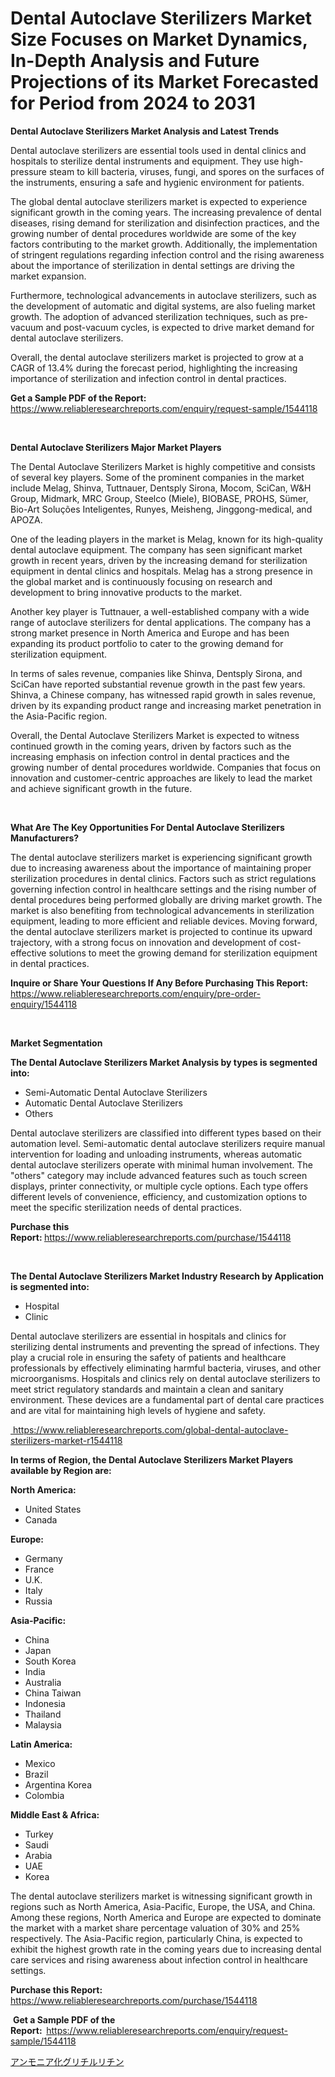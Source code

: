 <p><h1>Dental Autoclave Sterilizers Market Size Focuses on Market Dynamics, In-Depth Analysis and Future Projections of its Market Forecasted for Period from 2024 to 2031</h1></p><p><strong>Dental Autoclave Sterilizers Market Analysis and Latest Trends</strong></p>
<p><p>Dental autoclave sterilizers are essential tools used in dental clinics and hospitals to sterilize dental instruments and equipment. They use high-pressure steam to kill bacteria, viruses, fungi, and spores on the surfaces of the instruments, ensuring a safe and hygienic environment for patients.</p><p>The global dental autoclave sterilizers market is expected to experience significant growth in the coming years. The increasing prevalence of dental diseases, rising demand for sterilization and disinfection practices, and the growing number of dental procedures worldwide are some of the key factors contributing to the market growth. Additionally, the implementation of stringent regulations regarding infection control and the rising awareness about the importance of sterilization in dental settings are driving the market expansion.</p><p>Furthermore, technological advancements in autoclave sterilizers, such as the development of automatic and digital systems, are also fueling market growth. The adoption of advanced sterilization techniques, such as pre-vacuum and post-vacuum cycles, is expected to drive market demand for dental autoclave sterilizers.</p><p>Overall, the dental autoclave sterilizers market is projected to grow at a CAGR of 13.4% during the forecast period, highlighting the increasing importance of sterilization and infection control in dental practices.</p></p>
<p><strong>Get a Sample PDF of the Report:&nbsp;</strong> <a href="https://www.reliableresearchreports.com/enquiry/request-sample/1544118">https://www.reliableresearchreports.com/enquiry/request-sample/1544118</a></p>
<p>&nbsp;</p>
<p><strong>Dental Autoclave Sterilizers Major Market Players</strong></p>
<p><p>The Dental Autoclave Sterilizers Market is highly competitive and consists of several key players. Some of the prominent companies in the market include Melag, Shinva, Tuttnauer, Dentsply Sirona, Mocom, SciCan, W&H Group, Midmark, MRC Group, Steelco (Miele), BIOBASE, PROHS, Sümer, Bio-Art Soluções Inteligentes, Runyes, Meisheng, Jinggong-medical, and APOZA.</p><p>One of the leading players in the market is Melag, known for its high-quality dental autoclave equipment. The company has seen significant market growth in recent years, driven by the increasing demand for sterilization equipment in dental clinics and hospitals. Melag has a strong presence in the global market and is continuously focusing on research and development to bring innovative products to the market.</p><p>Another key player is Tuttnauer, a well-established company with a wide range of autoclave sterilizers for dental applications. The company has a strong market presence in North America and Europe and has been expanding its product portfolio to cater to the growing demand for sterilization equipment.</p><p>In terms of sales revenue, companies like Shinva, Dentsply Sirona, and SciCan have reported substantial revenue growth in the past few years. Shinva, a Chinese company, has witnessed rapid growth in sales revenue, driven by its expanding product range and increasing market penetration in the Asia-Pacific region.</p><p>Overall, the Dental Autoclave Sterilizers Market is expected to witness continued growth in the coming years, driven by factors such as the increasing emphasis on infection control in dental practices and the growing number of dental procedures worldwide. Companies that focus on innovation and customer-centric approaches are likely to lead the market and achieve significant growth in the future.</p></p>
<p>&nbsp;</p>
<p><strong>What Are The Key Opportunities For Dental Autoclave Sterilizers Manufacturers?</strong></p>
<p><p>The dental autoclave sterilizers market is experiencing significant growth due to increasing awareness about the importance of maintaining proper sterilization procedures in dental clinics. Factors such as strict regulations governing infection control in healthcare settings and the rising number of dental procedures being performed globally are driving market growth. The market is also benefiting from technological advancements in sterilization equipment, leading to more efficient and reliable devices. Moving forward, the dental autoclave sterilizers market is projected to continue its upward trajectory, with a strong focus on innovation and development of cost-effective solutions to meet the growing demand for sterilization equipment in dental practices.</p></p>
<p><strong>Inquire or Share Your Questions If Any Before Purchasing This Report:</strong> <a href="https://www.reliableresearchreports.com/enquiry/pre-order-enquiry/1544118">https://www.reliableresearchreports.com/enquiry/pre-order-enquiry/1544118</a></p>
<p>&nbsp;</p>
<p><strong>Market Segmentation</strong></p>
<p><strong>The Dental Autoclave Sterilizers Market Analysis by types is segmented into:</strong></p>
<p><ul><li>Semi-Automatic Dental Autoclave Sterilizers</li><li>Automatic Dental Autoclave Sterilizers</li><li>Others</li></ul></p>
<p><p>Dental autoclave sterilizers are classified into different types based on their automation level. Semi-automatic dental autoclave sterilizers require manual intervention for loading and unloading instruments, whereas automatic dental autoclave sterilizers operate with minimal human involvement. The "others" category may include advanced features such as touch screen displays, printer connectivity, or multiple cycle options. Each type offers different levels of convenience, efficiency, and customization options to meet the specific sterilization needs of dental practices.</p></p>
<p><strong>Purchase this Report:&nbsp;</strong><a href="https://www.reliableresearchreports.com/purchase/1544118">https://www.reliableresearchreports.com/purchase/1544118</a></p>
<p>&nbsp;</p>
<p><strong>The Dental Autoclave Sterilizers Market Industry Research by Application is segmented into:</strong></p>
<p><ul><li>Hospital</li><li>Clinic</li></ul></p>
<p><p>Dental autoclave sterilizers are essential in hospitals and clinics for sterilizing dental instruments and preventing the spread of infections. They play a crucial role in ensuring the safety of patients and healthcare professionals by effectively eliminating harmful bacteria, viruses, and other microorganisms. Hospitals and clinics rely on dental autoclave sterilizers to meet strict regulatory standards and maintain a clean and sanitary environment. These devices are a fundamental part of dental care practices and are vital for maintaining high levels of hygiene and safety.</p></p>
<p><a href="https://www.reliableresearchreports.com/global-dental-autoclave-sterilizers-market-r1544118">&nbsp;https://www.reliableresearchreports.com/global-dental-autoclave-sterilizers-market-r1544118</a></p>
<p><strong>In terms of Region, the Dental Autoclave Sterilizers Market Players available by Region are:</strong></p>
<p>
    <p> <strong> North America: </strong>
        <ul>
            <li>United States</li>
            <li>Canada</li>
        </ul>
        </p> 
    <p> <strong> Europe: </strong>
        <ul>
            <li>Germany</li>
            <li>France</li>
            <li>U.K.</li>
            <li>Italy</li>
            <li>Russia</li>
        </ul>
        </p> 
    <p> <strong> Asia-Pacific: </strong>
        <ul>
            <li>China</li>
            <li>Japan</li>
            <li>South Korea</li>
            <li>India</li>
            <li>Australia</li>
            <li>China Taiwan</li>
            <li>Indonesia</li>
            <li>Thailand</li>
            <li>Malaysia</li>
        </ul>
        </p> 
    <p> <strong> Latin America: </strong>
        <ul>
            <li>Mexico</li>
            <li>Brazil</li>
            <li>Argentina Korea</li>
            <li>Colombia</li>
        </ul>
        </p> 
    <p> <strong> Middle East & Africa: </strong>
        <ul>
            <li>Turkey</li>
            <li>Saudi</li>
            <li>Arabia</li>
            <li>UAE</li>
            <li>Korea</li>
        </ul>
    </p>
    </p>
<p><p>The dental autoclave sterilizers market is witnessing significant growth in regions such as North America, Asia-Pacific, Europe, the USA, and China. Among these regions, North America and Europe are expected to dominate the market with a market share percentage valuation of 30% and 25% respectively. The Asia-Pacific region, particularly China, is expected to exhibit the highest growth rate in the coming years due to increasing dental care services and rising awareness about infection control in healthcare settings.</p></p>
<p><strong>Purchase this Report: </strong><a href="https://www.reliableresearchreports.com/purchase/1544118">https://www.reliableresearchreports.com/purchase/1544118</a></p>
<p>&nbsp;<strong>Get a Sample PDF of the Report:&nbsp;&nbsp;</strong><a href="https://www.reliableresearchreports.com/enquiry/request-sample/1544118">https://www.reliableresearchreports.com/enquiry/request-sample/1544118</a></p>
<p><strong></strong></p>
<p><p><a href="https://medium.com/@eugenethompson65/%E3%82%A2%E3%83%B3%E3%83%A2%E3%83%8B%E3%82%A2%E5%8C%96%E3%82%B0%E3%83%AA%E3%83%81%E3%83%AB%E3%83%AA%E3%83%81%E3%83%B3%E5%B8%82%E5%A0%B4%E8%A6%8F%E6%A8%A1-%E5%B8%82%E5%A0%B4%E3%81%AE%E5%B1%95%E6%9C%9B%E3%81%A8%E5%B8%82%E5%A0%B4%E4%BA%88%E6%B8%AC-2024%E5%B9%B4%E3%81%8B%E3%82%892031%E5%B9%B4%E3%81%BE%E3%81%A7-bed5635bae5f">アンモニア化グリチルリチン</a></p></p>